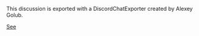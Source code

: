 This discussion is exported with a DiscordChatExporter created by Alexey Golub.


[See](https://github.com/Tyrrrz/DiscordChatExporter)